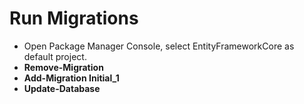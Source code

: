 # **Run Migrations**

- Open Package Manager Console, select EntityFrameworkCore as default project.
- **Remove-Migration**
- **Add-Migration Initial_1**
- **Update-Database**
